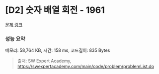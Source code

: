 # [D2] 숫자 배열 회전 - 1961 

[문제 링크](https://swexpertacademy.com/main/code/problem/problemDetail.do?contestProbId=AV5Pq-OKAVYDFAUq) 

### 성능 요약

메모리: 58,764 KB, 시간: 158 ms, 코드길이: 835 Bytes



> 출처: SW Expert Academy, https://swexpertacademy.com/main/code/problem/problemList.do